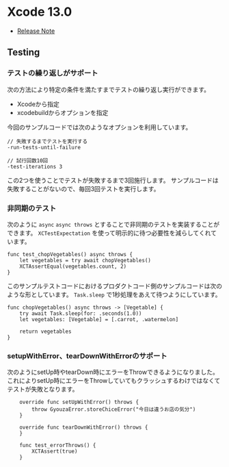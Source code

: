 # Xcode 13.0
 - [Release Note](https://developer.apple.com/documentation/xcode-release-notes/xcode-13-release-notes)

## Testing
### テストの繰り返しがサポート
次の方法により特定の条件を満たすまでテストの繰り返し実行ができます。

 - Xcodeから指定
 - xcodebuildからオプションを指定

今回のサンプルコードでは次のようなオプションを利用しています。

```
// 失敗するまでテストを実行する
-run-tests-until-failure 
```

```
// 試行回数10回
-test-iterations 3
```

この2つを使うことでテストが失敗するまで3回施行します。
サンプルコードは失敗することがないので、毎回3回テストを実行します。


### 非同期のテスト
次のように `async` `async throws` とすることで非同期のテストを実装することができます。
`XCTestExpectation` を使って明示的に待つ必要性を減らしてくれています。

```
func test_chopVegetables() async throws {
    let vegetables = try await chopVegetables()
    XCTAssertEqual(vegetables.count, 2)
}
```

このサンプルテストコードにおけるプロダクトコード側のサンプルコードは次のような形としています。
`Task.sleep` で1秒処理をあえて待つようにしています。

```
func chopVegetables() async throws -> [Vegetable] {
    try await Task.sleep(for: .seconds(1.0))
    let vegetables: [Vegetable] = [.carrot, .watermelon]

    return vegetables
}
```


### setupWithError、tearDownWithErrorのサポート
次のようにsetUp時やtearDown時にエラーをThrowできるようになりました。
これによりsetUp時にエラーをThrowしていてもクラッシュするわけではなくてテストが失敗となります。

```
    override func setUpWithError() throws {
        throw GyouzaError.storeChiceError("今日は違うお店の気分")
    }

    override func tearDownWithError() throws {
    }

    func test_errorThrows() {
        XCTAssert(true)
    }
```

